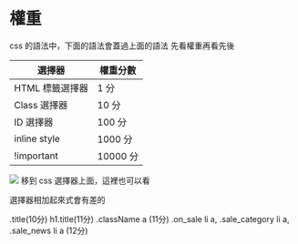 # 權重
css 的語法中，下面的語法會蓋過上面的語法
先看權重再看先後


| 選擇器| 權重分數 | 
| -------- | -------- |
| HTML 標籤選擇器 | 1 分 |
| Class 選擇器 | 10 分 |
| ID 選擇器 | 100 分 |
| inline style | 1000 分 |
| !important  | 10000 分 

![](https://i.imgur.com/fUpySMS.png)
移到 css 選擇器上面，這裡也可以看

選擇器相加起來式會有差的

.title(10分)
h1.title(11分)
.className a (11分)
.on_sale li a, .sale_category li a, .sale_news li a (12分)